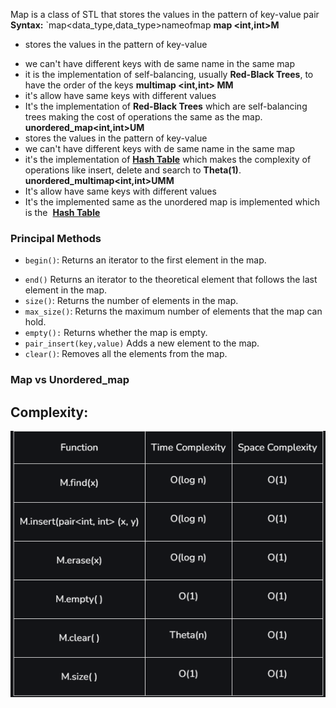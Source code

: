 
Map is a class of STL that stores the values in the pattern of key-value pair
**Syntax:**
`map<data_type,data_type>nameofmap
**map <int,int>M**
+ stores the values in the pattern of key-value
- we can't have different keys with de same name in the same map
- it is the implementation of self-balancing, usually **Red-Black Trees**, to have the order of the keys
**multimap <int,int> MM**
- it's allow have same keys with different values 
- It's the implementation of **Red-Black Trees** which are self-balancing trees making the cost of operations the same as the map.
**unordered_map<int,int>UM**
- stores the values in the pattern of key-value
- we can't have different keys with de same name in the same map
- it's the implementation of [**Hash Table**](https://www.geeksforgeeks.org/hashing-data-structure/) which makes  the complexity of operations like insert, delete and search to **Theta(1)**.
**unordered_multimap<int,int>UMM**
- It's allow have same keys with different values 
- It's the implemented same as the unordered map is implemented which is the  [**Hash Table**](https://www.geeksforgeeks.org/hashing-data-structure/)

### Principal Methods

+ `begin()`: Returns an iterator to the first element in the map.
- `end()` Returns an iterator to the theoretical element that follows the last element in the map.
- `size()`: Returns the number of elements in the map.
- `max_size()`: Returns the maximum number of elements that the map can hold.
- `empty():` Returns whether the map is empty.
- `pair_insert(key,value)` Adds a new element to the map.
- `clear()`: Removes all the elements from the map.

### Map vs Unordered_map



## Complexity:
![image](../../images/mapComplexity.png)